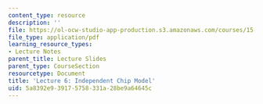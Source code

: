 ```yaml
---
content_type: resource
description: ''
file: https://ol-ocw-studio-app-production.s3.amazonaws.com/courses/15-s50-how-to-win-at-texas-holdem-poker-january-iap-2016/5a8392e939175758331a28be9a64645c_MIT15_S50IAP16_L6.pdf
file_type: application/pdf
learning_resource_types:
- Lecture Notes
parent_title: Lecture Slides
parent_type: CourseSection
resourcetype: Document
title: 'Lecture 6: Independent Chip Model'
uid: 5a8392e9-3917-5758-331a-28be9a64645c
---
```

